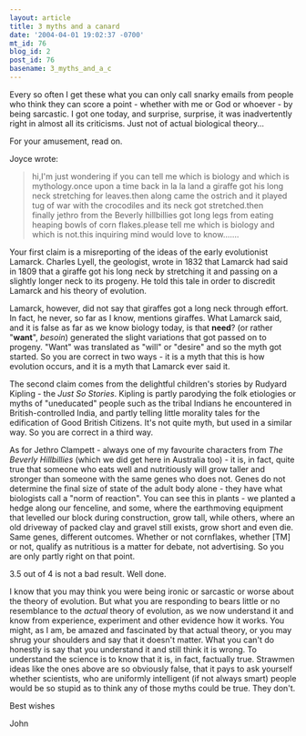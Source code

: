 ```yaml
---
layout: article
title: 3 myths and a canard
date: '2004-04-01 19:02:37 -0700'
mt_id: 76
blog_id: 2
post_id: 76
basename: 3_myths_and_a_c
---
```

Every so often I get these what you can only call snarky emails from people who think they can score a point - whether with me or God or whoever - by being sarcastic. I got one today, and surprise, surprise, it was inadvertently right in almost all its criticisms. Just not of actual biological theory...

For your amusement, read on.

<!--more-->

Joyce wrote:

<blockquote>hi,I'm just wondering if you can tell me which is biology and which is mythology.once upon a time back in la la land a giraffe got his long neck stretching for leaves.then along came the ostrich and it played tug of war with the crocodiles and its neck got stretched.then finally jethro from the Beverly hillbillies got long legs from eating heaping bowls of corn flakes.please tell me which is biology and which is not.this inquiring mind would love to know....... </blockquote>

Your first claim is a misreporting of the ideas of the early evolutionist  Lamarck. Charles Lyell, the geologist, wrote in 1832 that Lamarck had said in 1809 that a giraffe got his long neck by stretching it and passing on a slightly longer neck to its progeny. He told this tale in order to discredit Lamarck and his theory of evolution.

Lamarck, however, did not say that giraffes got a long neck through effort. In fact, he never, so far as I know, mentions giraffes. What Lamarck said, and it is false as far as we know biology today, is that <b>need</b>? (or rather "<b>want</b>", <i>besoin</i>) generated the slight variations that got passed on to progeny. "Want" was translated as "will" or "desire" and so the myth got started. So you are correct in two ways - it is a myth that this is how evolution occurs, and it is a myth that Lamarck ever said it.

The second claim comes from the delightful children's stories by Rudyard Kipling - the <I>Just So Stories</i>. Kipling is partly parodying the folk etiologies or myths of "uneducated" people such as the tribal Indians he encountered in British-controlled India, and partly telling little morality tales for the edification of Good British Citizens. It's not quite myth, but used in a similar way. So you are correct in a third way.

As for Jethro Clampett - always one of my favourite characters from <i>The Beverly Hillbillies</i> (which we did get here in Australia too) - it is, in fact, quite true that someone who eats well and nutritiously will grow taller and stronger than someone with the same genes who does not. Genes do not determine the final size of state of the adult body alone - they have what biologists call a "norm of reaction". You can see this in plants - we planted a hedge along our fenceline, and some, where the earthmoving equipment that levelled our block during construction, grow tall, while others, where an old driveway of packed clay and gravel still exists, grow short and even die. Same genes, different outcomes. Whether or not cornflakes, whether [TM] or not, qualify as nutritious is a matter for debate, not advertising. So you are only partly right on that point.

3.5 out of 4 is not a bad result. Well done.

I know that you may think you were being ironic or sarcastic or worse about the theory of evolution. But what you are responding to bears little or no resemblance to the <i>actual</i> theory of evolution, as we now understand it and know from experience, experiment and other evidence how it works. You might, as I am, be amazed and fascinated by that actual theory, or you may shrug your shoulders and say that it doesn't matter. What you can't do honestly is say that you understand it and still think it is wrong. To understand the science is to know that it is, in fact, factually true. Strawmen ideas like the ones above are so obviously false, that it pays to ask yourself whether scientists, who are uniformly intelligent (if not always smart) people would be so stupid as to think any of those myths could be true. They don't.

Best wishes

John
